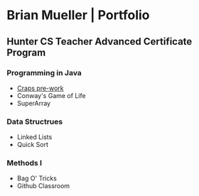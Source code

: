 # Brian Mueller | Portfolio
## Hunter CS Teacher Advanced Certificate Program


### Programming in Java
* [Craps pre-work](programming/craps.md)
* Conway's Game of Life
* SuperArray

### Data Structrues
* Linked Lists
* Quick Sort

### Methods I
* Bag O' Tricks
* Github Classroom
